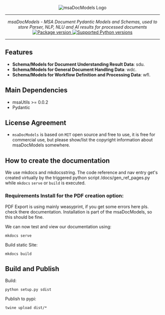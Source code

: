 <p align="center">
  <img src="http://logos.u2d.ai/msaDocModels_logo.png?raw=true" alt="msaDocModels Logo"/>
</p>

------
<p align="center">
    <em>msaDocModels - MSA Document Pydantic Models and Schemas, used to store Parser, NLP, NLU and AI results for processed documents</em>
<br>
  <a href="https://pypi.org/project/msaDocModels" target="_blank">
      <img src="https://img.shields.io/pypi/v/msaDocModels?color=%2334D058&label=pypi%20package" alt="Package version">
  </a>
  <a href="https://pypi.org/project/msaDocModels" target="_blank">
      <img src="https://img.shields.io/pypi/pyversions/msaDocModels.svg?color=%2334D058" alt="Supported Python versions">
  </a>
</p>

------

## Features
- **Schema/Models for Document Understanding Result Data**: sdu.
- **Schema/Models for General Document Handling Data**: wdc.
- **Schema/Models for Workflow Definition and Processing Data**: wfl.


## Main Dependencies

- msaUtils >= 0.0.2
- Pydantic


## License Agreement

- `msaDocModels` is based on `MIT` open source and free to use, it is free for commercial use, but please show/list the copyright information about msaDocModels somewhere.


## How to create the documentation

We use mkdocs and mkdocsstring. The code reference and nav entry get's created virtually by the triggered python script /docs/gen_ref_pages.py while ``mkdocs`` ``serve`` or ``build`` is executed.

### Requirements Install for the PDF creation option:
PDF Export is using mainly weasyprint, if you get some errors here pls. check there documentation. Installation is part of the msaDocModels, so this should be fine.

We can now test and view our documentation using:

    mkdocs serve

Build static Site:

    mkdocs build


## Build and Publish
  
Build:  

    python setup.py sdist

Publish to pypi:

    twine upload dist/*
